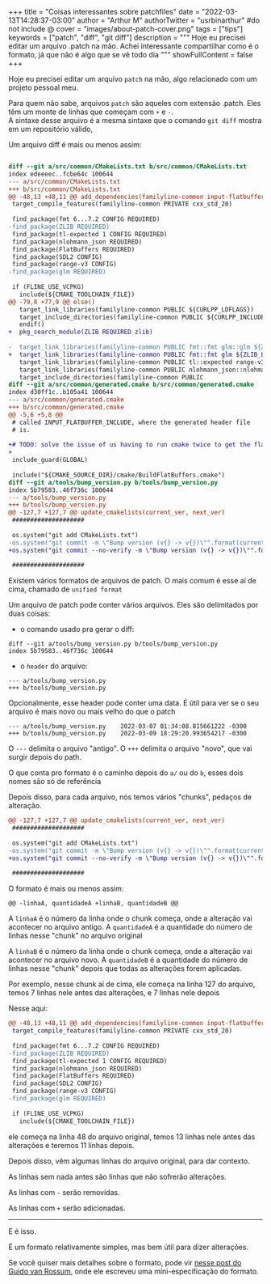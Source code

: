 +++
title = "Coisas interessantes sobre patchfiles"
date = "2022-03-13T14:28:37-03:00"
author = "Arthur M"
authorTwitter = "usrbinarthur" #do not include @
cover = "images/about-patch-cover.png"
tags = ["tips"]
keywords = ["patch", "diff", "git diff"]
description = """
Hoje eu precisei editar um arquivo .patch na mão. Achei interessante
compartilhar como é o formato, já que não é algo que se vê todo dia
"""
showFullContent = false
+++

Hoje eu precisei editar um arquivo `patch` na mão, algo relacionado
com um projeto pessoal meu.

Para quem não sabe, arquivos `patch` são aqueles com extensão .patch.
Eles têm um monte de linhas que começam com `+` e `-`.  
A sintaxe desse arquivo é a mesma sintaxe que o comando `git diff`
mostra em um repositório válido, 

Um arquivo diff é mais ou menos assim:

```diff

diff --git a/src/common/CMakeLists.txt b/src/common/CMakeLists.txt
index edeeeec..fcbe64c 100644
--- a/src/common/CMakeLists.txt
+++ b/src/common/CMakeLists.txt
@@ -48,13 +48,11 @@ add_dependencies(familyline-common input-flatbuffer input-ser-flatbuffer network
 target_compile_features(familyline-common PRIVATE cxx_std_20)
 
 find_package(fmt 6...7.2 CONFIG REQUIRED)
-find_package(ZLIB REQUIRED)
 find_package(tl-expected 1 CONFIG REQUIRED)
 find_package(nlohmann_json REQUIRED)
 find_package(FlatBuffers REQUIRED)
 find_package(SDL2 CONFIG)
 find_package(range-v3 CONFIG)
-find_package(glm REQUIRED)
 
 if (FLINE_USE_VCPKG)
   include(${CMAKE_TOOLCHAIN_FILE})
@@ -79,8 +77,9 @@ else()
   target_link_libraries(familyline-common PUBLIC ${CURLPP_LDFLAGS})
   target_include_directories(familyline-common PUBLIC ${CURLPP_INCLUDE_DIRS})
   endif()
+  pkg_search_module(ZLIB REQUIRED zlib)
 
-  target_link_libraries(familyline-common PUBLIC fmt::fmt glm::glm ${ZLIB_LIBRARIES})
+  target_link_libraries(familyline-common PUBLIC fmt::fmt glm ${ZLIB_LIBRARIES})
   target_link_libraries(familyline-common PUBLIC tl::expected range-v3::range-v3)
   target_link_libraries(familyline-common PUBLIC nlohmann_json::nlohmann_json)
   target_include_directories(familyline-common PUBLIC
diff --git a/src/common/generated.cmake b/src/common/generated.cmake
index d30ff1c..b105a41 100644
--- a/src/common/generated.cmake
+++ b/src/common/generated.cmake
@@ -5,6 +5,8 @@
 # called INPUT_FLATBUFFER_INCLUDE, where the generated header file
 # is.
 
+# TODO: solve the issue of us having to run cmake twice to get the flatbuffers path
+
 include_guard(GLOBAL)
 
 include("${CMAKE_SOURCE_DIR}/cmake/BuildFlatBuffers.cmake")
diff --git a/tools/bump_version.py b/tools/bump_version.py
index 5b79583..46f736c 100644
--- a/tools/bump_version.py
+++ b/tools/bump_version.py
@@ -127,7 +127,7 @@ update_cmakelists(current_ver, next_ver)
 ####################
 
 os.system("git add CMakeLists.txt")
-os.system("git commit -m \"Bump version (v{} -> v{})\"".format(current_ver, next_ver))
+os.system("git commit --no-verify -m \"Bump version (v{} -> v{})\"".format(current_ver, next_ver))
 
 ####################


```

Existem vários formatos de arquivos de patch. O mais comum é esse aí de cima,
chamado de `unified format`

Um arquivo de patch pode conter vários arquivos. Eles são delimitados
por duas coisas:
 
 - o comando usado pra gerar o diff:  
 ```
diff --git a/tools/bump_version.py b/tools/bump_version.py
index 5b79583..46f736c 100644 
 ```

 - o `header` do arquivo:  
 ```
 --- a/tools/bump_version.py
 +++ b/tools/bump_version.py
 ```
 
 Opcionalmente, esse header pode conter uma data. É útil para ver se o
 seu arquivo é mais novo ou mais velho do que o patch
 
 ```
 --- a/tools/bump_version.py    2022-03-07 01:34:08.815661222 -0300
 +++ b/tools/bump_version.py    2022-03-09 18:29:20.993654217 -0300 
 ```
 
 O `---` delimita o arquivo "antigo". O `+++` delimita o arquivo
 "novo", que vai surgir depois do path.
 
 O que conta pro formato é o caminho depois do `a/` ou do `b`, esses
 dois nomes são só de referência
 
Depois disso, para cada arquivo, nós temos vários "chunks", pedaços de alteração.

```diff
@@ -127,7 +127,7 @@ update_cmakelists(current_ver, next_ver)
 ####################
 
 os.system("git add CMakeLists.txt")
-os.system("git commit -m \"Bump version (v{} -> v{})\"".format(current_ver, next_ver))
+os.system("git commit --no-verify -m \"Bump version (v{} -> v{})\"".format(current_ver, next_ver))
 
 ####################
```

O formato é mais ou menos assim:

`@@ -linhaA, quantidadeA +linhaB, quantidadeB @@`

A `linhaA` é o número da linha onde o chunk começa, onde a alteração
vai acontecer no arquivo antigo. A `quantidadeA` é a quantidade do
número de linhas nesse "chunk" no arquivo original

A `linhaB` é o número da linha onde o chunk começa, onde a alteração
vai acontecer no arquivo novo. A `quantidadeB` é a quantidade do
número de linhas nesse "chunk" depois que todas as alterações forem
aplicadas.

Por exemplo, nesse chunk aí de cima, ele começa na linha 127 do
arquivo, temos 7 linhas nele antes das alterações, e 7 linhas nele
depois

Nesse aqui: 

```diff
@@ -48,13 +48,11 @@ add_dependencies(familyline-common input-flatbuffer input-ser-flatbuffer network
 target_compile_features(familyline-common PRIVATE cxx_std_20)
 
 find_package(fmt 6...7.2 CONFIG REQUIRED)
-find_package(ZLIB REQUIRED)
 find_package(tl-expected 1 CONFIG REQUIRED)
 find_package(nlohmann_json REQUIRED)
 find_package(FlatBuffers REQUIRED)
 find_package(SDL2 CONFIG)
 find_package(range-v3 CONFIG)
-find_package(glm REQUIRED)
 
 if (FLINE_USE_VCPKG)
   include(${CMAKE_TOOLCHAIN_FILE})
```

ele começa na linha 48 do arquivo original, temos 13 linhas nele antes
das alterações e teremos 11 linhas depois.
 
Depois disso, vêm algumas linhas do arquivo original, para dar
contexto.

As linhas sem nada antes são linhas que não sofrerão alterações.

As linhas com `-` serão removidas.

As linhas com `+` serão adicionadas.

-----

E é isso.

É um formato relativamente simples, mas bem útil para dizer
alterações.

Se você quiser mais detalhes sobre o formato, pode vir [nesse post do
Guido van
Rossum](https://www.artima.com/weblogs/viewpost.jsp?thread=164293),
onde ele escreveu uma mini-especificação do formato.

